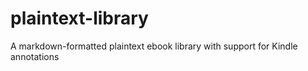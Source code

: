 # plaintext-library
A markdown-formatted plaintext ebook library with support for Kindle annotations
